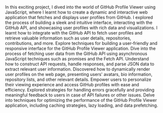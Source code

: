  In this exciting project, I  dived into the world of GitHub Profile Viewer using JavaScript, where I learnt how to create a dynamic and interactive web application that fetches and displays user profiles from GitHub. I explored the process of building a sleek and intuitive interface, interacting with the GitHub API, and showcasing user profiles with rich data and visualizations.
  I learnt how to integrate with the GitHub API to fetch user profiles and retrieve valuable information such as user details, repositories, contributions, and more. Explore techniques for building a user-friendly and responsive interface for the GitHub Profile Viewer application. Dive into the process of fetching user data from the GitHub API using asynchronous JavaScript techniques such as promises and the Fetch API. Understand how to construct API requests, handle responses, and parse JSON data to extract relevant user information. Discovered  how to dynamically render user profiles on the web page, presenting users' avatars, bio information, repository lists, and other relevant details. Empower users to personalize their viewing experience and access GitHub profiles with ease and efficiency. Explored strategies for handling errors gracefully and providing meaningful feedback to users in case of API failures or other issues. Delve into techniques for optimizing the performance of the GitHub Profile Viewer application, including caching strategies, lazy loading, and data prefetching.
